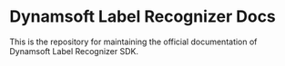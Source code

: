 # Dynamsoft Label Recognizer Docs

This is the repository for maintaining the official documentation of Dynamsoft Label Recognizer SDK.
